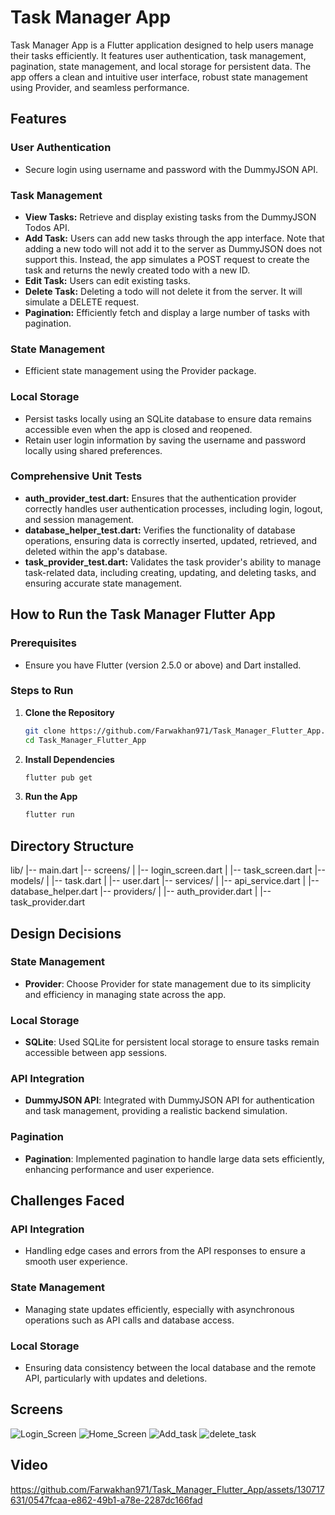 # Task Manager App

Task Manager App is a Flutter application designed to help users manage their tasks efficiently. It features user authentication, task management, pagination, state management, and local storage for persistent data. The app offers a clean and intuitive user interface, robust state management using Provider, and seamless performance.

## Features

### User Authentication
- Secure login using username and password with the DummyJSON API.

### Task Management
- **View Tasks:** Retrieve and display existing tasks from the DummyJSON Todos API.
- **Add Task:** Users can add new tasks through the app interface. Note that adding a new todo will not add it to the server as DummyJSON does not support this. Instead, the app simulates a POST request to create the task and returns the newly created todo with a new ID.
- **Edit Task:** Users can edit existing tasks.
- **Delete Task:** Deleting a todo will not delete it from the server. It will simulate a DELETE request.
- **Pagination:** Efficiently fetch and display a large number of tasks with pagination.

### State Management
- Efficient state management using the Provider package.

### Local Storage
- Persist tasks locally using an SQLite database to ensure data remains accessible even when the app is closed and reopened.
- Retain user login information by saving the username and password locally using shared preferences.

### Comprehensive Unit Tests
- **auth_provider_test.dart:** Ensures that the authentication provider correctly handles user authentication processes, including login, logout, and session management.
- **database_helper_test.dart:** Verifies the functionality of database operations, ensuring data is correctly inserted, updated, retrieved, and deleted within the app's database.
- **task_provider_test.dart:** Validates the task provider's ability to manage task-related data, including creating, updating, and deleting tasks, and ensuring accurate state management.
  

## How to Run the Task Manager Flutter App

### Prerequisites
- Ensure you have Flutter (version 2.5.0 or above) and Dart installed.

### Steps to Run

1. **Clone the Repository**
    ```sh
    git clone https://github.com/Farwakhan971/Task_Manager_Flutter_App.git
    cd Task_Manager_Flutter_App
    ```

2. **Install Dependencies**
    ```sh
    flutter pub get
    ```

3. **Run the App**
    ```sh
    flutter run
    ```

## Directory Structure

lib/
|-- main.dart
|-- screens/
|   |-- login_screen.dart
|   |-- task_screen.dart
|-- models/
|   |-- task.dart
|   |-- user.dart
|-- services/
|   |-- api_service.dart
|   |-- database_helper.dart
|-- providers/
|   |-- auth_provider.dart
|   |-- task_provider.dart


## Design Decisions

### State Management
- **Provider**: Choose Provider for state management due to its simplicity and efficiency in managing state across the app.

### Local Storage
- **SQLite**: Used SQLite for persistent local storage to ensure tasks remain accessible between app sessions. 

### API Integration
- **DummyJSON API**: Integrated with DummyJSON API for authentication and task management, providing a realistic backend simulation.

### Pagination
- **Pagination**: Implemented pagination to handle large data sets efficiently, enhancing performance and user experience.

## Challenges Faced

### API Integration
- Handling edge cases and errors from the API responses to ensure a smooth user experience.

### State Management
- Managing state updates efficiently, especially with asynchronous operations such as API calls and database access.

### Local Storage
- Ensuring data consistency between the local database and the remote API, particularly with updates and deletions.

##  Screens
![Login_Screen](https://github.com/Farwakhan971/Task_Manager_Flutter_App/assets/130717631/89535a65-437d-46a3-92c0-352d8e1594e2)
![Home_Screen](https://github.com/Farwakhan971/Task_Manager_Flutter_App/assets/130717631/f3c23359-daf5-4228-93e4-d6314554a619)
![Add_task](https://github.com/Farwakhan971/Task_Manager_Flutter_App/assets/130717631/ba06eb97-b49d-4584-9387-8ba689e5edfc)
![delete_task](https://github.com/Farwakhan971/Task_Manager_Flutter_App/assets/130717631/ebe325bb-4660-47ec-bc6d-502057299a4e)

## Video 


https://github.com/Farwakhan971/Task_Manager_Flutter_App/assets/130717631/0547fcaa-e862-49b1-a78e-2287dc166fad




